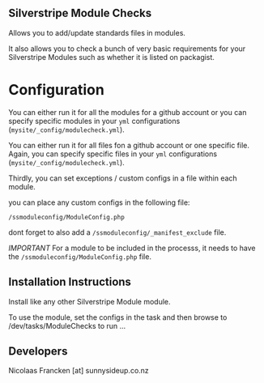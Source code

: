 ## Silverstripe Module Checks ##

Allows you to add/update standards files in modules.

It also allows you to check a bunch of
very basic requirements for your Silverstripe Modules
such as whether it is listed on packagist.

# Configuration

You can either run it for all the modules for a github account
or you can specify specific modules in your `yml` configurations 
(`mysite/_config/modulecheck.yml`).

You can either run it for all files fon a github account or one specific file. Again, 
you can specify specific files in your `yml` configurations 
(`mysite/_config/modulecheck.yml`).

Thirdly, you can set exceptions / custom configs in a file within each module.

you can place any custom configs in the following file: 

`/ssmoduleconfig/ModuleConfig.php`

dont forget to also add a `/ssmoduleconfig/_manifest_exclude` file.

_IMPORTANT_
For a module to be included in the processs, it needs to have the 
`/ssmoduleconfig/ModuleConfig.php` file. 


## Installation Instructions ##

Install like any
other Silverstripe Module module.

To use the module, set the configs in the task and
then browse to /dev/tasks/ModuleChecks to run ...



## Developers ##

Nicolaas Francken [at] sunnysideup.co.nz
